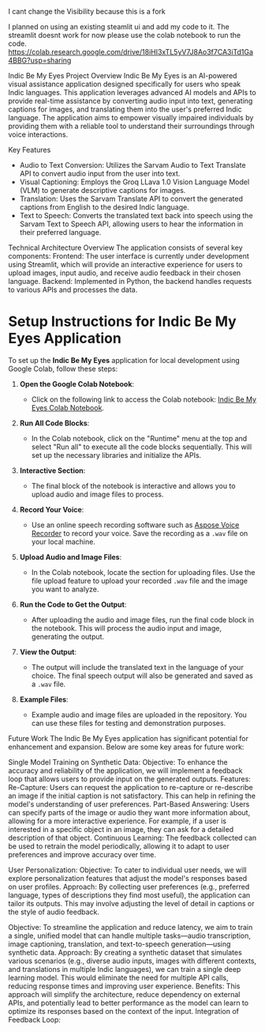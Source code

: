 I cant change the Visibility because this is a fork

I planned on using an existing steamlit ui and add my code to it.
The streamlit doesnt work for now please use the colab notebook to run the code.
https://colab.research.google.com/drive/18iHI3xTL5yV7J8Ao3f7CA3iTd1Ga4BBG?usp=sharing

Indic Be My Eyes
Project Overview
Indic Be My Eyes is an AI-powered visual assistance application designed specifically for users who speak Indic languages. This application leverages advanced AI models and APIs to provide real-time assistance by converting audio input into text, generating captions for images, and translating them into the user's preferred Indic language. The application aims to empower visually impaired individuals by providing them with a reliable tool to understand their surroundings through voice interactions.

Key Features
- Audio to Text Conversion: Utilizes the Sarvam Audio to Text Translate API to convert audio input from the user into text.
- Visual Captioning: Employs the Groq LLava 1.0 Vision Language Model (VLM) to generate descriptive captions for images.
- Translation: Uses the Sarvam Translate API to convert the generated captions from English to the desired Indic language.
- Text to Speech: Converts the translated text back into speech using the Sarvam Text to Speech API, allowing users to hear the information in their preferred language.

Technical Architecture Overview
The application consists of several key components:
Frontend: The user interface is currently under development using Streamlit, which will provide an interactive experience for users to upload images, input audio, and receive audio feedback in their chosen language.
Backend: Implemented in Python, the backend handles requests to various APIs and processes the data.


# Setup Instructions for Indic Be My Eyes Application

To set up the **Indic Be My Eyes** application for local development using Google Colab, follow these steps:

1. **Open the Google Colab Notebook**:
   - Click on the following link to access the Colab notebook: [Indic Be My Eyes Colab Notebook](https://colab.research.google.com/drive/18iHI3xTL5yV7J8Ao3f7CA3iTd1Ga4BBG?usp=sharing).

2. **Run All Code Blocks**:
   - In the Colab notebook, click on the "Runtime" menu at the top and select "Run all" to execute all the code blocks sequentially. This will set up the necessary libraries and initialize the APIs.

3. **Interactive Section**:
   - The final block of the notebook is interactive and allows you to upload audio and image files to process.

4. **Record Your Voice**:
   - Use an online speech recording software such as [Aspose Voice Recorder](https://products.aspose.com/voice-recorder/) to record your voice. Save the recording as a `.wav` file on your local machine.

5. **Upload Audio and Image Files**:
   - In the Colab notebook, locate the section for uploading files. Use the file upload feature to upload your recorded `.wav` file and the image you want to analyze.

6. **Run the Code to Get the Output**:
   - After uploading the audio and image files, run the final code block in the notebook. This will process the audio input and image, generating the output.

7. **View the Output**:
   - The output will include the translated text in the language of your choice. The final speech output will also be generated and saved as a `.wav` file.

8. **Example Files**:
   - Example audio and image files are uploaded in the repository. You can use these files for testing and demonstration purposes.


Future Work
The Indic Be My Eyes application has significant potential for enhancement and expansion. Below are some key areas for future work:

Single Model Training on Synthetic Data:
Objective: To enhance the accuracy and reliability of the application, we will implement a feedback loop that allows users to provide input on the generated outputs.
Features:
Re-Capture: Users can request the application to re-capture or re-describe an image if the initial caption is not satisfactory. This can help in refining the model's understanding of user preferences.
Part-Based Answering: Users can specify parts of the image or audio they want more information about, allowing for a more interactive experience. For example, if a user is interested in a specific object in an image, they can ask for a detailed description of that object.
Continuous Learning: The feedback collected can be used to retrain the model periodically, allowing it to adapt to user preferences and improve accuracy over time.

User Personalization:
Objective: To cater to individual user needs, we will explore personalization features that adjust the model's responses based on user profiles.
Approach: By collecting user preferences (e.g., preferred language, types of descriptions they find most useful), the application can tailor its outputs. This may involve adjusting the level of detail in captions or the style of audio feedback.

Objective: To streamline the application and reduce latency, we aim to train a single, unified model that can handle multiple tasks—audio transcription, image captioning, translation, and text-to-speech generation—using synthetic data.
Approach: By creating a synthetic dataset that simulates various scenarios (e.g., diverse audio inputs, images with different contexts, and translations in multiple Indic languages), we can train a single deep learning model. This would eliminate the need for multiple API calls, reducing response times and improving user experience.
Benefits: This approach will simplify the architecture, reduce dependency on external APIs, and potentially lead to better performance as the model can learn to optimize its responses based on the context of the input.
Integration of Feedback Loop:


